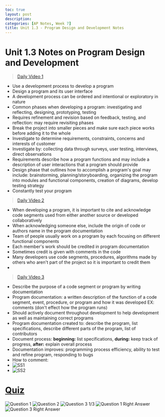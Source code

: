```yaml
---
toc: true
layout: post
description: 
categories: [AP Notes, Week 7]
title: Unit 1.3 - Program Design and Development Notes
---
```

# Unit 1.3 Notes on Program Design and Development
> [Daily Video 1](https://apclassroom.collegeboard.org/103/home?apd=1yz7m3p4pl)
- Use a development process to develop a program
- Design a program and its user interface
- A development process can be ordered and intentional or exploratory in nature
- Common phases when developing a program: investigating and reflecting, designing, prototyping, testing
- Requires refinement and revision based on feedback, testing, and reflection: may require revisiting phases
- Break the project into smaller pieces and make sure each piece works before adding it to the whole
- Investigate to determine requirements, constraints, concerns and interests of customer
- Investigate by: collecting data through surveys, user testing, interviews, direct observations
- Requirements describe how a program functions and may include a description of user interactions that a program should provide
- Design phase that outlines how to accomplish a program's goal may include: brainstorming, planning/storyboarding, organizing the program into modules and functional components, creation of diagrams, develop testing strategy
- Constantly test your program

> [Daily Video 2](https://apclassroom.collegeboard.org/103/home?apd=7cto84qcff)
- When developing a program, it is important to cite and acknowledge code segments used from either another source or developed collaboratively
- When acknowledging someone else, include the origin of code or authors name in the program documentation
- Team of people usually work on a program by each focusing on different functional components
- Each member's work should be credited in program documentation
- Sometimes credit is given with comments in the code
- Many developers use code segments, procedures, algorithms made by others who aren't part of the project so it is important to credit them
- []({{site.baseurl}}/images/3quiz1.png "Practice Question")

> [Daily Video 3](https://apclassroom.collegeboard.org/103/home?apd=n41wuewukt)
- Describe the purpose of a code segment or program by writing documentation
- Program documentation: a written description of the function of a code segment, event, procedure, or program and how it was developed EX: comments (don't effect how the program runs)
- Should actively document throughout development to help development as well as maintaining correct programs 
- Program documentation created to: describe the program, list specifications, describe different parts of the program, list of contributors
- Document process: **beginning:** list specifications, **during:** keep track of progress, **after:** explain overall process
- Documentation improves: programming process efficiency, ability to test and refine program, responding to bugs
- How to comment: 
- ![]({{site.baseurl}}/images/notes1.png "SS1")
- ![]({{site.baseurl}}/images/notes2.png "SS2")

# [Quiz](https://apclassroom.collegeboard.org/103/assessments/assignments/47454086)
![]({{site.baseurl}}/images/3question1.png "Question 1")
![]({{site.baseurl}}/images/3question2.png "Question 2")
![]({{site.baseurl}}/images/3question3.png "Question 3")
1/3
![]({{site.baseurl}}/images/3question1rightanswer.png "Question 1 Right Answer")
![]({{site.baseurl}}/images/3question3rightanswer.png "Question 3 Right Answer")